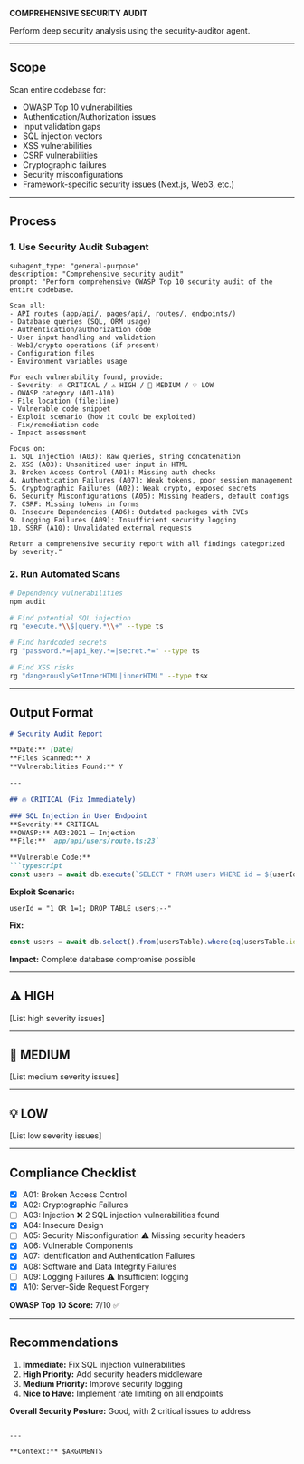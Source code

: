 **COMPREHENSIVE SECURITY AUDIT**

Perform deep security analysis using the security-auditor agent.

---

## Scope

Scan entire codebase for:
- OWASP Top 10 vulnerabilities
- Authentication/Authorization issues
- Input validation gaps
- SQL injection vectors
- XSS vulnerabilities
- CSRF vulnerabilities
- Cryptographic failures
- Security misconfigurations
- Framework-specific security issues (Next.js, Web3, etc.)

---

## Process

### 1. Use Security Audit Subagent

```
subagent_type: "general-purpose"
description: "Comprehensive security audit"
prompt: "Perform comprehensive OWASP Top 10 security audit of the entire codebase.

Scan all:
- API routes (app/api/, pages/api/, routes/, endpoints/)
- Database queries (SQL, ORM usage)
- Authentication/authorization code
- User input handling and validation
- Web3/crypto operations (if present)
- Configuration files
- Environment variables usage

For each vulnerability found, provide:
- Severity: 🔥 CRITICAL / ⚠️ HIGH / 📝 MEDIUM / 💡 LOW
- OWASP category (A01-A10)
- File location (file:line)
- Vulnerable code snippet
- Exploit scenario (how it could be exploited)
- Fix/remediation code
- Impact assessment

Focus on:
1. SQL Injection (A03): Raw queries, string concatenation
2. XSS (A03): Unsanitized user input in HTML
3. Broken Access Control (A01): Missing auth checks
4. Authentication Failures (A07): Weak tokens, poor session management
5. Cryptographic Failures (A02): Weak crypto, exposed secrets
6. Security Misconfigurations (A05): Missing headers, default configs
7. CSRF: Missing tokens in forms
8. Insecure Dependencies (A06): Outdated packages with CVEs
9. Logging Failures (A09): Insufficient security logging
10. SSRF (A10): Unvalidated external requests

Return a comprehensive security report with all findings categorized by severity."
```

### 2. Run Automated Scans

```bash
# Dependency vulnerabilities
npm audit

# Find potential SQL injection
rg "execute.*\\$|query.*\\+" --type ts

# Find hardcoded secrets
rg "password.*=|api_key.*=|secret.*=" --type ts

# Find XSS risks
rg "dangerouslySetInnerHTML|innerHTML" --type tsx
```

---

## Output Format

```markdown
# Security Audit Report

**Date:** [Date]
**Files Scanned:** X
**Vulnerabilities Found:** Y

---

## 🔥 CRITICAL (Fix Immediately)

### SQL Injection in User Endpoint
**Severity:** CRITICAL
**OWASP:** A03:2021 – Injection
**File:** `app/api/users/route.ts:23`

**Vulnerable Code:**
```typescript
const users = await db.execute(`SELECT * FROM users WHERE id = ${userId}`)
```

**Exploit Scenario:**
```
userId = "1 OR 1=1; DROP TABLE users;--"
```

**Fix:**
```typescript
const users = await db.select().from(usersTable).where(eq(usersTable.id, userId))
```

**Impact:** Complete database compromise possible

---

## ⚠️ HIGH

[List high severity issues]

---

## 📝 MEDIUM

[List medium severity issues]

---

## 💡 LOW

[List low severity issues]

---

## Compliance Checklist

- [x] A01: Broken Access Control
- [x] A02: Cryptographic Failures
- [ ] A03: Injection ❌ 2 SQL injection vulnerabilities found
- [x] A04: Insecure Design
- [ ] A05: Security Misconfiguration ⚠️ Missing security headers
- [x] A06: Vulnerable Components
- [x] A07: Identification and Authentication Failures
- [x] A08: Software and Data Integrity Failures
- [ ] A09: Logging Failures ⚠️ Insufficient logging
- [x] A10: Server-Side Request Forgery

**OWASP Top 10 Score:** 7/10 ✅

---

## Recommendations

1. **Immediate:** Fix SQL injection vulnerabilities
2. **High Priority:** Add security headers middleware
3. **Medium Priority:** Improve security logging
4. **Nice to Have:** Implement rate limiting on all endpoints

**Overall Security Posture:** Good, with 2 critical issues to address
```

---

**Context:** $ARGUMENTS
